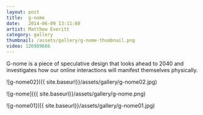 ```yaml
---
layout: post
title:  g-nome
date:   2014-06-09 13:11:08
artist: Matthew Everitt
category: gallery
thumbnail: /assets/gallery/g-nome-thumbnail.png
video: 126989666
---
```


G-nome is a piece of speculative design that looks ahead to 2040 and investigates how our online interactions will manifest themselves physically.

![g-nome02]({{ site.baseurl}}/assets/gallery/g-nome02.jpg)

![g-nome]({{ site.baseurl}}/assets/gallery/g-nome.png)

![g-nome01]({{ site.baseurl}}/assets/gallery/g-nome01.jpg)